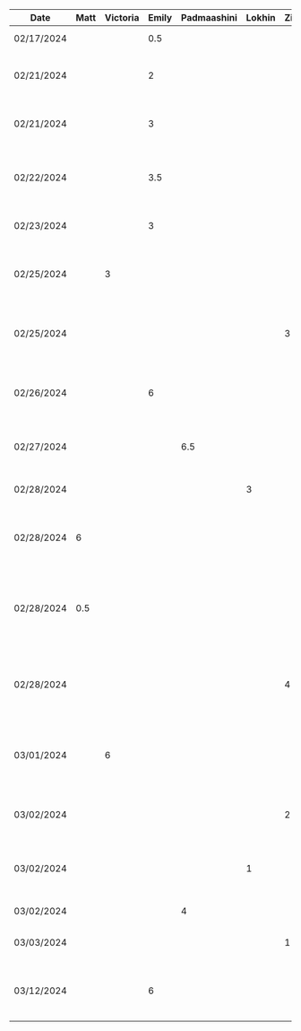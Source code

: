 | Date       | Matt | Victoria | Emily | Padmaashini  | Lokhin  | Zihe   | Task                                                  |
|------------|------|----------|-----|--------------|---------|--------|------------------------------------------------------------------|
| 02/17/2024 |      |          | 0.5 |              |         |        | Set up initial project                                           |
| 02/21/2024 |      |          | 2   |              |         |        | Added template functions for generator                           |
| 02/21/2024 |      |          | 3   |              |         |        | Get random colour and palette from API                           |
| 02/22/2024 |      |          | 3.5 |              |         |        | Display and generate colour palette on click                     |
| 02/23/2024 |      |          | 3   |              |         |        | Fix generator UI and text contrast                               |
| 02/25/2024 |      |    3     |     |              |         |        | Implementing the menu and navigation bar                         |
| 02/25/2024 |      |          |     |              |         |    3   | Adding functioning photo capturing feature                       |
| 02/26/2024 |      |          | 6   |              |         |        | Implement undo/redo for generating palettes                      |
| 02/27/2024 |      |          |     |      6.5     |         |        | Add Preview screen and various UI elements in it                 |
| 02/28/2024 |      |          |     |              |    3    |        | Add colour selection for preview                                 |
| 02/28/2024 | 6    |          |     |              |         |        | Implement UI and API calls to lock/unlock colours                |
| 02/28/2024 | 0.5  |          |     |              |         |        | Persist locked colours across undo/redo state changes            |
| 02/28/2024 |      |          |     |              |         |    4   | Refactoring photo capturing to better fit software architecture  |
| 03/01/2024 |      |    6     |     |              |         |        | Saving colours locally to database, screen updates               |
| 03/02/2024 |      |          |     |              |         |    2   | Adding image importing functionality                             |
| 03/02/2024 |      |          |     |              |    1    |        | Refactor Model into separate files and fix conflicts             |
| 03/02/2024 |      |          |     |      4       |         |        | Accessibility checker                                            |
| 03/03/2024 |      |          |     |              |         |    1   | Add sample image color template                                  |
| 03/12/2024 |      |          | 6   |              |         |        | Increase or decrease number of colours in palette                |